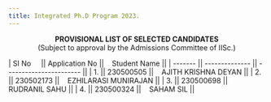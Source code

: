 ```yaml
---
title: Integrated Ph.D Program 2023.
---
```


<center><b>
PROVISIONAL LIST OF SELECTED CANDIDATES</b><br>
 (Subject to approval by the Admissions Committee of IISc.)
</center>


| SI No  &nbsp;&nbsp;&nbsp; || Application No ||&nbsp;&nbsp;&nbsp; Student Name           ||
| ------- || -------------- || ----------------------- ||
| 1.      || 230500505       ||&nbsp;&nbsp;&nbsp; AJITH KRISHNA DEYAN        ||
| 2.      || 230502173       ||&nbsp;&nbsp;&nbsp; EZHILARASI MUNIRAJAN            ||
| 3.      || 230500698       ||&nbsp;&nbsp;&nbsp; RUDRANIL SAHU  ||
| 4.      || 230500324       ||&nbsp;&nbsp;&nbsp; SAHAM SIL         ||

<br><br>

